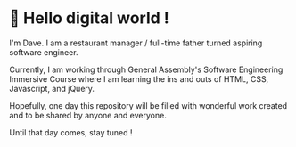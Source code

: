 # 👋 Hello digital world !

I'm Dave. I am a restaurant manager / full-time father turned aspiring software engineer.

Currently, I am working through General Assembly's Software Engineering Immersive Course where I am learning the ins and outs of HTML, CSS, Javascript, and jQuery.

Hopefully, one day this repository will be filled with wonderful work created and to be shared by anyone and everyone.

Until that day comes, stay tuned !
